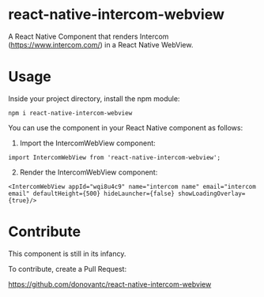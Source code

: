 # react-native-intercom-webview

A React Native Component that renders Intercom (https://www.intercom.com/) in a React Native WebView.

# Usage

Inside your project directory, install the npm module:

`npm i react-native-intercom-webview`

You can use the component in your React Native component as follows:

1. Import the IntercomWebView component:

`import IntercomWebView from 'react-native-intercom-webview';`

2. Render the IntercomWebView component:

`<IntercomWebView
             appId="wqi8u4c9"
             name="intercom name"
             email="intercom email"
             defaultHeight={500}
             hideLauncher={false}
             showLoadingOverlay={true}/>`
             
# Contribute
This component is still in its infancy.

To contribute, create a Pull Request:

https://github.com/donovantc/react-native-intercom-webview

